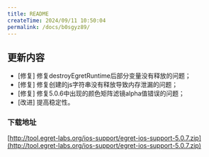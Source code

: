 ```yaml
---
title: README
createTime: 2024/09/11 10:50:04
permalink: /docs/b0sgyz89/
---
```

## 更新内容

* [修复] 修复destroyEgretRuntime后部分变量没有释放的问题；
* [修复] 修复创建的js字符串没有释放导致内存泄漏的问题；
* [修复] 修复5.0.6中出现的颜色矩阵滤镜alpha值错误的问题；
* [改进] 提高稳定性。

### 下载地址

[http://tool.egret-labs.org/ios-support/egret-ios-support-5.0.7.zip](http://tool.egret-labs.org/ios-support/egret-ios-support-5.0.7.zip)